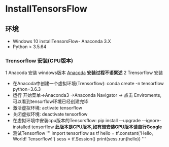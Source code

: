 # InstallTensorsFlow
## 环境
- Windows 10
installTensorsFlow- Anaconda 3.X
- Python > 3.5.64

### Trensorflow 安装(CPU版本)
1 Anacoda 安装 windows版本 [Anacoda](https://www.anaconda.com/download/) **安装过程不语累述**
2 Trensorflow 安装
  - 在Anacoda中创建一个虚拟环境(Trensorflow): conda create -n tensorflow python=3.6.3
  - 运行 开始菜单->Anaconda3 ->Anaconda Navigator -> 点击 Enviroments, 可以看到tensorflow环境已经创建完毕
  - 激活虚拟环境: activate tensorflow
  - 关闭虚拟环境: deactivate tensorflow
  - 在虚拟环境中安装cpu版本的Tensorsflow: pip install --upgrade --ignore-installed tensorflow
  **此版本是CPU版本,如有想安装GPU版本请自行Google**
  - 测试Tensorflow
  '''
  import tensorflow as tf
  hello = tf.constant('Hello, World! Tensorflow!')
  sess = tf.Session()
  print(sess.run(hello))
  '''
